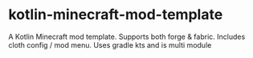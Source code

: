 # kotlin-minecraft-mod-template
A Kotlin Minecraft mod template. Supports both forge &amp; fabric. Includes cloth config / mod menu. Uses gradle kts and is multi module
